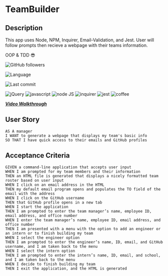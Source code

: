 # TeamBuilder


## Description
This app uses Node, NPM, Inquirer, Email-Validation, and Jest. User will follow prompts then recieve a webpage with their teams information. 

OOP & TDD 😎

![GitHub followers](https://img.shields.io/github/followers/nosremetnarg?label=GitHub%20Followers&logo=Github&?style=social)

![Language](https://img.shields.io/github/languages/top/nosremetnarg/teamBuilder)

![Last commit](https://img.shields.io/github/last-commit/nosremetnarg/teamBuilder)

![jQuery](https://img.shields.io/badge/-jQuery-brightgreen) ![javascript](https://img.shields.io/badge/-javascript-green) ![node JS](https://img.shields.io/badge/-nodeJS-yellowgreen) ![inquirer](https://img.shields.io/badge/-inquirer-yellow) ![jest](https://img.shields.io/badge/-jest-yellow) ![coffee](https://img.shields.io/badge/-coffee-red)


***[Video Walkthrough](https://drive.google.com/file/d/1CT0B2MUPp4dKdG7dESPJHeMKcZHC_9xi/view)***

## User Story
```
AS A manager
I WANT to generate a webpage that displays my team's basic info
SO THAT I have quick access to their emails and GitHub profiles
```

## Acceptance Criteria
```
GIVEN a command-line application that accepts user input
WHEN I am prompted for my team members and their information
THEN an HTML file is generated that displays a nicely formatted team roster based on user input
WHEN I click on an email address in the HTML
THEN my default email program opens and populates the TO field of the email with the address
WHEN I click on the GitHub username
THEN that GitHub profile opens in a new tab
WHEN I start the application
THEN I am prompted to enter the team manager’s name, employee ID, email address, and office number
WHEN I enter the team manager’s name, employee ID, email address, and office number
THEN I am presented with a menu with the option to add an engineer or an intern or to finish building my team
WHEN I select the engineer option
THEN I am prompted to enter the engineer’s name, ID, email, and GitHub username, and I am taken back to the menu
WHEN I select the intern option
THEN I am prompted to enter the intern’s name, ID, email, and school, and I am taken back to the menu
WHEN I decide to finish building my team
THEN I exit the application, and the HTML is generated
```

